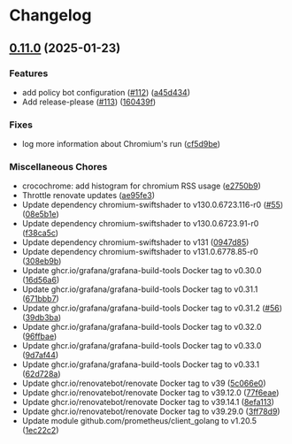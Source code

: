 # Changelog

## [0.11.0](https://github.com/grafana/crocochrome/compare/v0.10.0...v0.11.0) (2025-01-23)


### Features

* add policy bot configuration ([#112](https://github.com/grafana/crocochrome/issues/112)) ([a45d434](https://github.com/grafana/crocochrome/commit/a45d434c5a18db176666a3e69458dc0c787179ee))
* Add release-please ([#113](https://github.com/grafana/crocochrome/issues/113)) ([160439f](https://github.com/grafana/crocochrome/commit/160439f79be70aa7370374a13597f9fe3751795f))


### Fixes

* log more information about Chromium's run ([cf5d9be](https://github.com/grafana/crocochrome/commit/cf5d9be845801b326114264c848817e6c1cc9926))


### Miscellaneous Chores

* crocochrome: add histogram for chromium RSS usage ([e2750b9](https://github.com/grafana/crocochrome/commit/e2750b9e39958277180a85b981b4b12c8ecdb335))
* Throttle renovate updates ([ae95fe3](https://github.com/grafana/crocochrome/commit/ae95fe36960f1538abd6d34fcc7c517beefe9ab7))
* Update dependency chromium-swiftshader to v130.0.6723.116-r0 ([#55](https://github.com/grafana/crocochrome/issues/55)) ([08e5b1e](https://github.com/grafana/crocochrome/commit/08e5b1e7de052c2d3915a60497af7ca5c6014695))
* Update dependency chromium-swiftshader to v130.0.6723.91-r0 ([f38ca5c](https://github.com/grafana/crocochrome/commit/f38ca5c4850f19218ce7de5d56b2c64d64ed8674))
* Update dependency chromium-swiftshader to v131 ([0947d85](https://github.com/grafana/crocochrome/commit/0947d851d87fd7148b65f95fd0c3a2ffeae55ec8))
* Update dependency chromium-swiftshader to v131.0.6778.85-r0 ([308eb9b](https://github.com/grafana/crocochrome/commit/308eb9b6338776d8ec4956c6e428aea15f4141df))
* Update ghcr.io/grafana/grafana-build-tools Docker tag to v0.30.0 ([16d56a6](https://github.com/grafana/crocochrome/commit/16d56a6183f7d1c6f72444fe52cb7654fc57fa39))
* Update ghcr.io/grafana/grafana-build-tools Docker tag to v0.31.1 ([671bbb7](https://github.com/grafana/crocochrome/commit/671bbb71a375ed748c56b68b39e81a5816fe0c1e))
* Update ghcr.io/grafana/grafana-build-tools Docker tag to v0.31.2 ([#56](https://github.com/grafana/crocochrome/issues/56)) ([39db3ba](https://github.com/grafana/crocochrome/commit/39db3ba067eaa63770e9a9e8f836da70044e651c))
* Update ghcr.io/grafana/grafana-build-tools Docker tag to v0.32.0 ([96ffbae](https://github.com/grafana/crocochrome/commit/96ffbae73bd1767f8ccbc2afd2652de1d3afc2d5))
* Update ghcr.io/grafana/grafana-build-tools Docker tag to v0.33.0 ([9d7af44](https://github.com/grafana/crocochrome/commit/9d7af442c584c389f9f5dfe288e01639d3ffb83e))
* Update ghcr.io/grafana/grafana-build-tools Docker tag to v0.33.1 ([62d728a](https://github.com/grafana/crocochrome/commit/62d728ac592c7d1acdbd3db3cc201257e33bff6b))
* Update ghcr.io/renovatebot/renovate Docker tag to v39 ([5c066e0](https://github.com/grafana/crocochrome/commit/5c066e0af8e21a3cecc537eea2484c1753e5fc45))
* Update ghcr.io/renovatebot/renovate Docker tag to v39.12.0 ([77f6eae](https://github.com/grafana/crocochrome/commit/77f6eae2f2aa109004754d31ff8c0ee10cc01c5d))
* Update ghcr.io/renovatebot/renovate Docker tag to v39.14.1 ([8efa113](https://github.com/grafana/crocochrome/commit/8efa1133c746d3812ad67f95acfd0ea24f13a8fb))
* Update ghcr.io/renovatebot/renovate Docker tag to v39.29.0 ([3ff78d9](https://github.com/grafana/crocochrome/commit/3ff78d90100d0186e24a08a847908ecd6f13bf1d))
* Update module github.com/prometheus/client_golang to v1.20.5 ([1ec22c2](https://github.com/grafana/crocochrome/commit/1ec22c2020d94490a6120b76a94bfafc3670d654))
